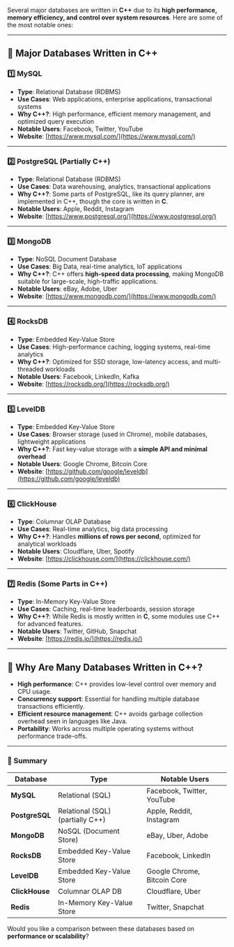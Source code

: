 Several major databases are written in **C++** due to its **high performance, memory efficiency, and control over system resources**. Here are some of the most notable ones:  

---

## **🔹 Major Databases Written in C++**

### **1️⃣ MySQL**  
- **Type**: Relational Database (RDBMS)  
- **Use Cases**: Web applications, enterprise applications, transactional systems  
- **Why C++?**: High performance, efficient memory management, and optimized query execution  
- **Notable Users**: Facebook, Twitter, YouTube  
- **Website**: [https://www.mysql.com/](https://www.mysql.com/)

---

### **2️⃣ PostgreSQL (Partially C++)**  
- **Type**: Relational Database (RDBMS)  
- **Use Cases**: Data warehousing, analytics, transactional applications  
- **Why C++?**: Some parts of PostgreSQL, like its query planner, are implemented in C++, though the core is written in **C**.  
- **Notable Users**: Apple, Reddit, Instagram  
- **Website**: [https://www.postgresql.org/](https://www.postgresql.org/)

---

### **3️⃣ MongoDB**  
- **Type**: NoSQL Document Database  
- **Use Cases**: Big Data, real-time analytics, IoT applications  
- **Why C++?**: C++ offers **high-speed data processing**, making MongoDB suitable for large-scale, high-traffic applications.  
- **Notable Users**: eBay, Adobe, Uber  
- **Website**: [https://www.mongodb.com/](https://www.mongodb.com/)

---

### **4️⃣ RocksDB**  
- **Type**: Embedded Key-Value Store  
- **Use Cases**: High-performance caching, logging systems, real-time analytics  
- **Why C++?**: Optimized for SSD storage, low-latency access, and multi-threaded workloads  
- **Notable Users**: Facebook, LinkedIn, Kafka  
- **Website**: [https://rocksdb.org/](https://rocksdb.org/)

---

### **5️⃣ LevelDB**  
- **Type**: Embedded Key-Value Store  
- **Use Cases**: Browser storage (used in Chrome), mobile databases, lightweight applications  
- **Why C++?**: Fast key-value storage with a **simple API and minimal overhead**  
- **Notable Users**: Google Chrome, Bitcoin Core  
- **Website**: [https://github.com/google/leveldb](https://github.com/google/leveldb)

---

### **6️⃣ ClickHouse**  
- **Type**: Columnar OLAP Database  
- **Use Cases**: Real-time analytics, big data processing  
- **Why C++?**: Handles **millions of rows per second**, optimized for analytical workloads  
- **Notable Users**: Cloudflare, Uber, Spotify  
- **Website**: [https://clickhouse.com/](https://clickhouse.com/)

---

### **7️⃣ Redis (Some Parts in C++)**  
- **Type**: In-Memory Key-Value Store  
- **Use Cases**: Caching, real-time leaderboards, session storage  
- **Why C++?**: While Redis is mostly written in **C**, some modules use C++ for advanced features.  
- **Notable Users**: Twitter, GitHub, Snapchat  
- **Website**: [https://redis.io/](https://redis.io/)

---

## **🔹 Why Are Many Databases Written in C++?**
- **High performance**: C++ provides low-level control over memory and CPU usage.  
- **Concurrency support**: Essential for handling multiple database transactions efficiently.  
- **Efficient resource management**: C++ avoids garbage collection overhead seen in languages like Java.  
- **Portability**: Works across multiple operating systems without performance trade-offs.  

---

### **🚀 Summary**
| **Database**   | **Type**                     | **Notable Users** |
|---------------|----------------------------|-------------------|
| **MySQL**     | Relational (SQL)           | Facebook, Twitter, YouTube |
| **PostgreSQL** | Relational (SQL) (partially C++) | Apple, Reddit, Instagram |
| **MongoDB**   | NoSQL (Document Store)      | eBay, Uber, Adobe |
| **RocksDB**   | Embedded Key-Value Store    | Facebook, LinkedIn |
| **LevelDB**   | Embedded Key-Value Store    | Google Chrome, Bitcoin Core |
| **ClickHouse** | Columnar OLAP DB           | Cloudflare, Uber |
| **Redis**     | In-Memory Key-Value Store   | Twitter, Snapchat |

Would you like a comparison between these databases based on **performance or scalability**?